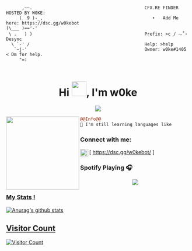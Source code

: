 ```
      ,~~.                                           CFX.RE FINDER HOSTED BY W0KE:
     (  9 )-_,                                          ➧   Add Me here: https://dsc.gg/w0kebot
(\___ )=='-'                                         
 \ .   ) )                                           Prefix: >c / ‧₊˚⋆ Desync
  \ `-' /                                            Help: >help
   `~j-'                                             Owner: w0ke#1405 < Dm for help.
     "=:                                             
                                                     
```

<h1 align="center">Hi <img src="https://user-images.githubusercontent.com/66147422/150655515-88af3f9e-18a7-46f6-b8de-0d2f3c4caa35.gif" width="40px" />, I'm w0ke</h1>

<p align="center">
  <img src="https://readme-typing-svg.herokuapp.com/?center=true&vCenter=true&color=016EEA&width=500&lines=Welcome+|⠀w0ke" />
</p>


<img align="left" height="200" src="https://media.giphy.com/media/ao9DUiTKH60XS/giphy.gif"/>

```diff
@@Info@@
🚀 I'm still learning languages like

```

### Connect with me:

[<img align="left" alt="My discord" width="22px" src="https://cdn.jsdelivr.net/npm/simple-icons@v3/icons/discord.svg" /> https://dsc.gg/w0kebot/ ]
<br />

### Spotify Playing 🎧
<p align="center">
  <a href="https://open.spotify.com/user/u5evr9xaqvek2g6tlpsqud7mz">
    <img src="https://spotify-github-profile.vercel.app/api/view?uid=u5evr9xaqvek2g6tlpsqud7mz&cover_image=true&theme=default&bar_color=b9f0b7)](https://github.com/kittinan/spotify-github-profile">


### My Stats !
![Anurag's github stats](https://github-readme-stats.vercel.app/api?username=w00ke&count_private=true&show_icons=true?theme=buefy)


## Visitor Count
![Visitor Count](https://profile-counter.glitch.me/w00ke/count.svg)

<br />

